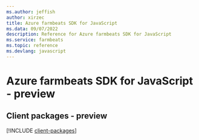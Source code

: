 ```yaml
---
ms.author: jeffish
author: xirzec
title: Azure farmbeats SDK for JavaScript
ms.data: 09/07/2022
description: Reference for Azure farmbeats SDK for JavaScript
ms.service: farmbeats
ms.topic: reference
ms.devlang: javascript
---
```

# Azure farmbeats SDK for JavaScript - preview

## Client packages - preview
[!INCLUDE [client-packages](farmbeats-client-index.md)]